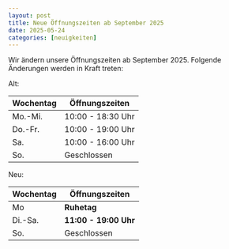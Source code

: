```yaml
---
layout: post
title: Neue Öffnungszeiten ab September 2025
date: 2025-05-24
categories: [neuigkeiten]
---
```


Wir ändern unsere Öffnungszeiten ab September 2025. Folgende Änderungen werden in Kraft treten:

Alt:

| Wochentag | Öffnungszeiten    |
| --------- | ----------------- |
| Mo.-Mi.   | 10:00 - 18:30 Uhr |
| Do.-Fr.   | 10:00 - 19:00 Uhr |
| Sa.       | 10:00 - 16:00 Uhr |
| So.       | Geschlossen       |

Neu:

| Wochentag | Öffnungszeiten        |
| --------- | --------------------- |
| Mo        | **Ruhetag**           |
| Di.-Sa.   | **11:00 - 19:00 Uhr** |
| So.       | Geschlossen           |
